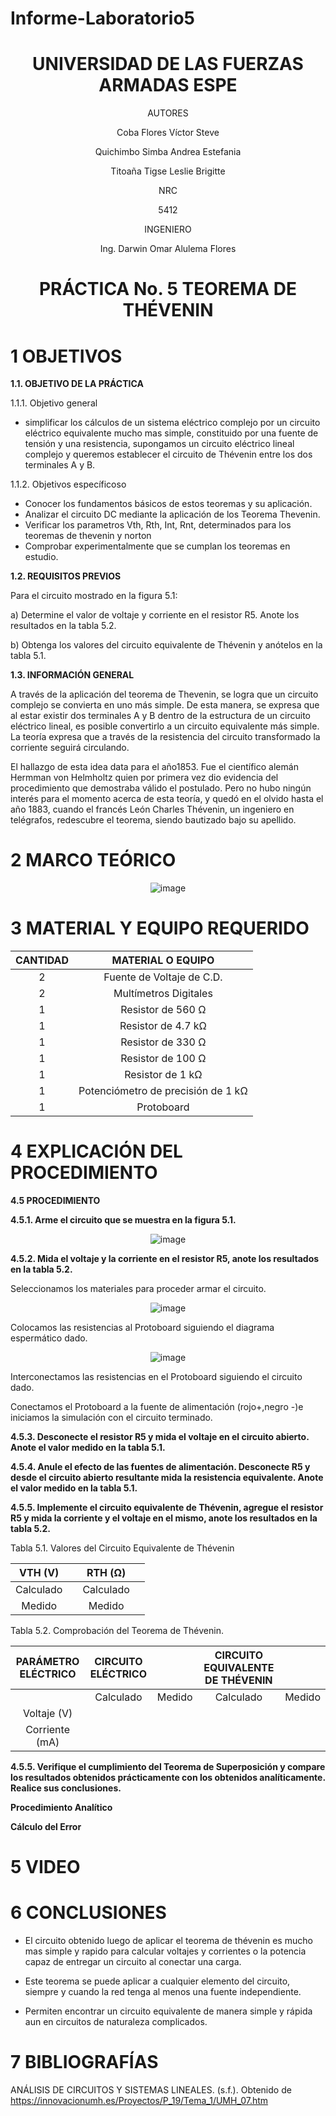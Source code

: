 # Informe-Laboratorio5

<div align="center">

# UNIVERSIDAD DE LAS FUERZAS ARMADAS ESPE

AUTORES

Coba Flores Víctor Steve

Quichimbo Simba Andrea Estefania

Titoaña Tigse Leslie Brigitte

NRC
  
5412

INGENIERO

Ing. Darwin Omar Alulema Flores

# PRÁCTICA No. 5 TEOREMA DE THÉVENIN
  
</div>

# 1 OBJETIVOS

**1.1. OBJETIVO DE LA PRÁCTICA**

1.1.1. Objetivo general

- simplificar los cálculos de un sistema eléctrico complejo por un circuito eléctrico equivalente mucho mas simple, constituido por una fuente de tensión y una resistencia, supongamos un circuito eléctrico lineal complejo y queremos establecer el circuito de Thévenin entre los dos terminales A y B. 

1.1.2. Objetivos específicoso

- Conocer los fundamentos básicos de estos teoremas y su aplicación.
- Analizar el circuito DC mediante la aplicación de los Teorema Thevenin.
- Verificar los parametros Vth, Rth, Int, Rnt, determinados para los teoremas de thevenin y norton
- Comprobar experimentalmente que se cumplan los teoremas en estudio.

**1.2. REQUISITOS PREVIOS**

Para el circuito mostrado en la figura 5.1:

a) Determine el valor de voltaje y corriente en el resistor R5. Anote los resultados en la tabla 5.2.

b) Obtenga los valores del circuito equivalente de Thévenin y anótelos en la tabla 5.1.

**1.3. INFORMACIÓN GENERAL**

A través de la aplicación del teorema de Thevenin, se logra que un circuito complejo se convierta en uno más simple. De esta manera, se expresa que al estar existir dos terminales A y B dentro de la estructura de un circuito eléctrico lineal, es posible convertirlo a un circuito equivalente más simple. La teoría expresa que a través de la resistencia del circuito transformado la corriente seguirá circulando.

El hallazgo de esta idea data para el año1853. Fue el científico alemán Hermman von Helmholtz quien por primera vez dio evidencia del procedimiento que demostraba válido el postulado. Pero no hubo ningún interés para el momento acerca de esta teoría, y quedó en el olvido hasta el año 1883, cuando el francés León Charles Thévenin, un ingeniero en telégrafos, redescubre el teorema, siendo bautizado bajo su apellido.

# 2 MARCO TEÓRICO

<div align="center">
  
![image](https://user-images.githubusercontent.com/84430867/126600585-981f6fef-3cfe-42e4-bed6-649f40160e81.png)

</div>

# 3 MATERIAL Y EQUIPO REQUERIDO

<div align="center">
     
|**CANTIDAD**|       **MATERIAL O EQUIPO**      |
|    :---:   |              :---:               | 
|      2     |     Fuente de Voltaje de C.D.    |
|      2     |       Multímetros Digitales      |
|      1     |        Resistor de 560 Ω         |
|      1     |        Resistor de 4.7 kΩ        |
|      1     |         Resistor de 330 Ω        |
|      1     |         Resistor de 100 Ω        |
|      1     |         Resistor de 1 kΩ         |
|      1     |Potenciómetro de precisión de 1 kΩ|
|      1     |            Protoboard            |
</div>

# 4 EXPLICACIÓN DEL PROCEDIMIENTO

**4.5 PROCEDIMIENTO**

**4.5.1. Arme el circuito que se muestra en la figura 5.1.**

<div align="center">
  
![image](https://user-images.githubusercontent.com/84430867/126659397-327db8d7-cb83-48f9-a45a-8dd9c84153d4.png)

</div>

**4.5.2. Mida el voltaje y la corriente en el resistor R5, anote los resultados en la tabla 5.2.**

Seleccionamos los materiales para proceder armar el circuito.

<div align="center">

![image](https://user-images.githubusercontent.com/84430867/126660652-6724e45b-5b9d-495a-a591-32cbc3e0bdc1.png)

</div>

Colocamos las resistencias al Protoboard siguiendo el diagrama espermático dado.

<div align="center">

![image](https://user-images.githubusercontent.com/84430867/126661089-4018068c-3e93-4273-ace3-f011863fa549.png)

</div>

Interconectamos las resistencias en el Protoboard siguiendo el circuito dado.

<div align="center">



</div>

Conectamos el Protoboard a la fuente de alimentación (rojo+,negro -)e iniciamos la simulación con el circuito terminado.

<div align="center">


  
</div>

**4.5.3. Desconecte el resistor R5 y mida el voltaje en el circuito abierto. Anote el valor
medido en la tabla 5.1.**

<div align="center">
  

  
</div>

**4.5.4. Anule el efecto de las fuentes de alimentación. Desconecte R5 y desde el circuito
abierto resultante mida la resistencia equivalente. Anote el valor medido en la tabla 5.1.**

<div align="center">

</div>

**4.5.5. Implemente el circuito equivalente de Thévenin, agregue el resistor R5 y mida la
corriente y el voltaje en el mismo, anote los resultados en la tabla 5.2.**
 
<div align="center">

</div>

Tabla 5.1. Valores del Circuito Equivalente de Thévenin
     
|  VTH (V)  |        |     RTH (Ω)   |           |
|    :---:  |  :---: |     :---:     |   :---:   |    
| Calculado |        |   Calculado   |           |  
|   Medido  |        |     Medido    |           |   
  
Tabla 5.2. Comprobación del Teorema de Thévenin.
  
|**PARÁMETRO ELÉCTRICO**| **CIRCUITO ELÉCTRICO** | | **CIRCUITO EQUIVALENTE DE THÉVENIN** ||
|     :---:    |   :---:   |     :---:     |   :---:       |    :---:    |  
|              | Calculado |     Medido    |   Calculado   |   Medido    |   
|  Voltaje (V) |           |               |               |             |  
|Corriente (mA)|           |               |               |             |

</div>

**4.5.5. Verifique el cumplimiento del Teorema de Superposición y compare los
resultados obtenidos prácticamente con los obtenidos analíticamente. Realice sus
conclusiones.**

**Procedimiento Analítico**

<div align="center">
  


</div>

**Cálculo del Error**



# 5 VIDEO 



# 6 CONCLUSIONES 

- El circuito obtenido luego de aplicar el teorema de thévenin es mucho mas simple y rapido para calcular voltajes y corrientes o la potencia capaz de entregar un circuito al conectar una carga.

- Este teorema se puede aplicar a cualquier elemento del circuito, siempre y cuando la red tenga al menos una fuente independiente.

- Permiten encontrar un circuito equivalente de manera simple y rápida aun en circuitos de naturaleza complicados.

# 7 BIBLIOGRAFÍAS

ANÁLISIS DE CIRCUITOS Y SISTEMAS LINEALES. (s.f.). Obtenido de https://innovacionumh.es/Proyectos/P_19/Tema_1/UMH_07.htm


